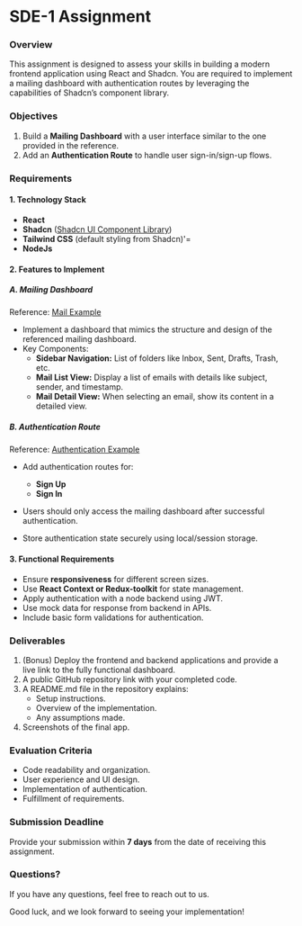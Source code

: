# SDE-1 Assignment

### Overview

This assignment is designed to assess your skills in building a modern frontend application using React and Shadcn. You are required to implement a mailing dashboard with authentication routes by leveraging the capabilities of Shadcn’s component library.

### Objectives

1. Build a **Mailing Dashboard** with a user interface similar to the one provided in the reference.
2. Add an **Authentication Route** to handle user sign-in/sign-up flows.

### Requirements

#### 1. Technology Stack

- **React**&#x20;
- **Shadcn** ([Shadcn UI Component Library](https://ui.shadcn.com/))
- **Tailwind CSS** (default styling from Shadcn)'=
-  **NodeJs**

#### 2. Features to Implement

##### A. Mailing Dashboard

Reference: [Mail Example](https://ui.shadcn.com/examples/mail)

- Implement a dashboard that mimics the structure and design of the referenced mailing dashboard.
- Key Components:
  - **Sidebar Navigation:** List of folders like Inbox, Sent, Drafts, Trash, etc.
  - **Mail List View:** Display a list of emails with details like subject, sender, and timestamp.
  - **Mail Detail View:** When selecting an email, show its content in a detailed view.

##### B. Authentication Route

Reference: [Authentication Example](https://ui.shadcn.com/examples/authentication)

- Add authentication routes for:

  - **Sign Up**
  - **Sign In**

- Users should only access the mailing dashboard after successful authentication.

- Store authentication state securely using local/session storage.

#### 3. Functional Requirements

- Ensure **responsiveness** for different screen sizes.
- Use **React Context or Redux-toolkit** for state management.
- Apply authentication with a node backend using JWT.
- Use mock data for response from backend in APIs.
- Include basic form validations for authentication.

### Deliverables

1. (Bonus) Deploy the frontend and backend applications and provide a live link to the fully functional dashboard.
2. A public GitHub repository link with your completed code.
3. A README.md file in the repository explains:
   - Setup instructions.
   - Overview of the implementation.
   - Any assumptions made.
4. Screenshots of the final app.

### Evaluation Criteria

- Code readability and organization.
- User experience and UI design.
- Implementation of authentication.
- Fulfillment of requirements.

### Submission Deadline

Provide your submission within **7 days** from the date of receiving this assignment.

### Questions?

If you have any questions, feel free to reach out to us.

Good luck, and we look forward to seeing your implementation!

